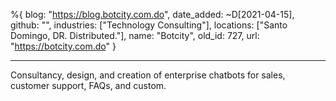 %{
  blog: "https://blog.botcity.com.do",
  date_added: ~D[2021-04-15],
  github: "",
  industries: ["Technology Consulting"],
  locations: ["Santo Domingo, DR. Distributed."],
  name: "Botcity",
  old_id: 727,
  url: "https://botcity.com.do"
}

---

Consultancy, design, and creation of enterprise chatbots for sales, customer support, FAQs, and custom.
